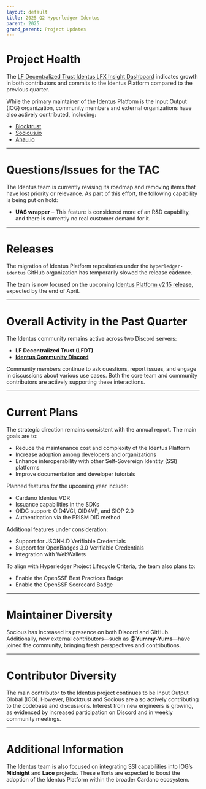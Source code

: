 ```yaml
---
layout: default
title: 2025 Q2 Hyperledger Identus
parent: 2025
grand_parent: Project Updates
---
```


# Project Health

The [LF Decentralized Trust Identus LFX Insight Dashboard](https://insights.lfx.linuxfoundation.org/foundation/lf-decentralized-trust/overview/github?project=identus&routedFrom=Github&bestPractice=false&repository=all&dateFilters=Last%20Quarter&dateRange=2025-01-01%20to%202025-03-31&compare=PP&granularity=week&hideBots=true) indicates growth in both contributors and commits to the Identus Platform compared to the previous quarter.

While the primary maintainer of the Identus Platform is the Input Output (IOG) organization, community members and external organizations have also actively contributed, including:
- [Blocktrust](https://www.blocktrust.dev/)
- [Socious.io](https://socious.io/)
- [Ahau.io](https://ahau.io/)

---

# Questions/Issues for the TAC

The Identus team is currently revising its roadmap and removing items that have lost priority or relevance. As part of this effort, the following capability is being put on hold:

- **UAS wrapper** – This feature is considered more of an R&D capability, and there is currently no real customer demand for it.

---

# Releases

The migration of Identus Platform repositories under the `hyperledger-identus` GitHub organization has temporarily slowed the release cadence.

The team is now focused on the upcoming [Identus Platform v2.15 release](https://github.com/hyperledger-identus/.github/releases/tag/v2.15), expected by the end of April.

---

# Overall Activity in the Past Quarter

The Identus community remains active across two Discord servers:
- **LF Decentralized Trust (LFDT)**
- [**Identus Community Discord**](https://discord.gg/SCB2eqU4)

Community members continue to ask questions, report issues, and engage in discussions about various use cases. Both the core team and community contributors are actively supporting these interactions.

---

# Current Plans

The strategic direction remains consistent with the annual report. The main goals are to:

- Reduce the maintenance cost and complexity of the Identus Platform
- Increase adoption among developers and organizations
- Enhance interoperability with other Self-Sovereign Identity (SSI) platforms
- Improve documentation and developer tutorials

Planned features for the upcoming year include:
- Cardano Identus VDR
- Issuance capabilities in the SDKs
- OIDC support: OID4VCI, OID4VP, and SIOP 2.0
- Authentication via the PRISM DID method

Additional features under consideration:
- Support for JSON-LD Verifiable Credentials
- Support for OpenBadges 3.0 Verifiable Credentials
- Integration with WebWallets

To align with Hyperledger Project Lifecycle Criteria, the team also plans to:
- Enable the OpenSSF Best Practices Badge
- Enable the OpenSSF Scorecard Badge

---

# Maintainer Diversity

Socious has increased its presence on both Discord and GitHub. Additionally, new external contributors—such as **@Yummy-Yums**—have joined the community, bringing fresh perspectives and contributions.

---

# Contributor Diversity

The main contributor to the Identus project continues to be Input Output Global (IOG). However, Blocktrust and Socious are also actively contributing to the codebase and discussions. Interest from new engineers is growing, as evidenced by increased participation on Discord and in weekly community meetings.

---

# Additional Information

The Identus team is also focused on integrating SSI capabilities into IOG’s **Midnight** and **Lace** projects. These efforts are expected to boost the adoption of the Identus Platform within the broader Cardano ecosystem.
